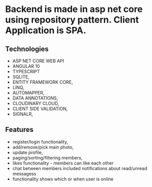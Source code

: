 #  Backend is made in asp net core using repository pattern. Client Application is SPA.
## Technologies
- ASP NET CORE WEB API
- ANGULAR 10
- TYPESCRIPT
- SQLITE,
- ENTITY FRAMEWORK CORE,
- LINQ, 
- AUTOMAPPER,
- DATA ANNOTATIONS,
- CLOUDINARY CLOUD,
- CLIENT SIDE VALIDATION,
- SIGNALR,
## Features
- register/login functionality,
- add/remove/pick main photo,
- update profile,
- paging/sorting/filtering members,
- likes functionality - members can like each other 
- chat between members included notifications about read/unread messagess
- functionality shows which or when user is online 
